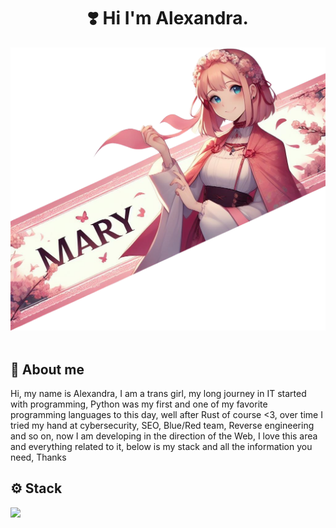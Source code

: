 <h1 align="center">❣️ Hi  I'm Alexandra.</h1>
<div>
  <img src="https://github.com/Mary064/Mary064/blob/main/headerorig.png">  
<div/>
<br>
<div>
  <h2 font-size='50px'>🌸 About me</h2>
Hi, my name is Alexandra, I am a trans girl, my long journey in IT started with programming, Python was my first and one of my favorite programming languages to this day, well after Rust of course <3, over time I tried my hand at cybersecurity, SEO, Blue/Red team, Reverse engineering and so on, now I am developing in the direction of the Web, I love this area and everything related to it, below is my stack and all the information you need, Thanks
</div>
<div>
  <h2>⚙️ Stack</h2>
  <p>
  <a href="https://skillicons.dev">
    <img src="https://skillicons.dev/icons?i=html,css,js,ts,rust,c,python,robloxstudio,sass,git,react,figma,linux,kali," />
  </a>
</p>
</div>
